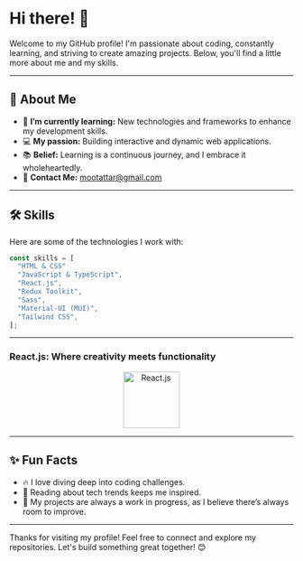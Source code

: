 # Hi there! 👋

Welcome to my GitHub profile! I'm passionate about coding, constantly learning, and striving to create amazing projects. Below, you'll find a little more about me and my skills.

---

## 🚀 About Me

- 🌱 **I’m currently learning:** New technologies and frameworks to enhance my development skills.
- 💻 **My passion:** Building interactive and dynamic web applications.
- 📚 **Belief:** Learning is a continuous journey, and I embrace it wholeheartedly.
- 📧 **Contact Me:** mootattar@gmail.com

---

## 🛠️ Skills

Here are some of the technologies I work with:

```javascript
const skills = [
  "HTML & CSS"
  "JavaScript & TypeScript",
  "React.js",
  "Redux Toolkit",
  "Sass",
  "Material-UI (MUI)",
  "Tailwind CSS",
];
```

---
### **React.js**: Where creativity meets functionality
<div align="center">
  <img src="https://cdn.jsdelivr.net/gh/devicons/devicon/icons/react/react-original.svg" alt="React.js" height="100">
</div>

---

## ✨ Fun Facts

- 🔥 I love diving deep into coding challenges.
- 📖 Reading about tech trends keeps me inspired.
- 🚧 My projects are always a work in progress, as I believe there’s always room to improve.

---

Thanks for visiting my profile! Feel free to connect and explore my repositories. Let's build something great together! 😊
